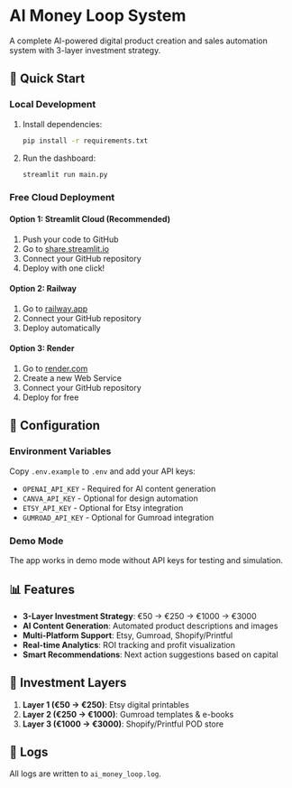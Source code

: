 # AI Money Loop System

A complete AI-powered digital product creation and sales automation system with 3-layer investment strategy.

## 🚀 Quick Start

### Local Development
1. Install dependencies:
   ```bash
   pip install -r requirements.txt
   ```
2. Run the dashboard:
   ```bash
   streamlit run main.py
   ```

### Free Cloud Deployment

#### Option 1: Streamlit Cloud (Recommended)
1. Push your code to GitHub
2. Go to [share.streamlit.io](https://share.streamlit.io)
3. Connect your GitHub repository
4. Deploy with one click!

#### Option 2: Railway
1. Go to [railway.app](https://railway.app)
2. Connect your GitHub repository
3. Deploy automatically

#### Option 3: Render
1. Go to [render.com](https://render.com)
2. Create a new Web Service
3. Connect your GitHub repository
4. Deploy for free

## 🔧 Configuration

### Environment Variables
Copy `.env.example` to `.env` and add your API keys:
- `OPENAI_API_KEY` - Required for AI content generation
- `CANVA_API_KEY` - Optional for design automation
- `ETSY_API_KEY` - Optional for Etsy integration
- `GUMROAD_API_KEY` - Optional for Gumroad integration

### Demo Mode
The app works in demo mode without API keys for testing and simulation.

## 📊 Features

- **3-Layer Investment Strategy**: €50 → €250 → €1000 → €3000
- **AI Content Generation**: Automated product descriptions and images
- **Multi-Platform Support**: Etsy, Gumroad, Shopify/Printful
- **Real-time Analytics**: ROI tracking and profit visualization
- **Smart Recommendations**: Next action suggestions based on capital

## 🎯 Investment Layers

1. **Layer 1 (€50 → €250)**: Etsy digital printables
2. **Layer 2 (€250 → €1000)**: Gumroad templates & e-books
3. **Layer 3 (€1000 → €3000)**: Shopify/Printful POD store

## 📝 Logs
All logs are written to `ai_money_loop.log`.
